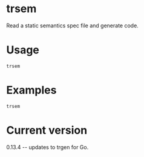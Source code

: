 # trsem

Read a static semantics spec file and generate code.

# Usage

    trsem

# Examples

    trsem

# Current version

0.13.4 -- updates to trgen for Go.
